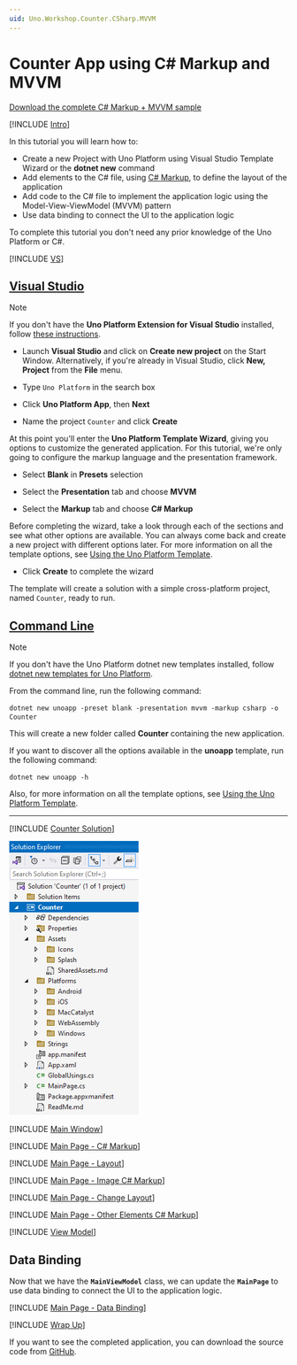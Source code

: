```yaml
---
uid: Uno.Workshop.Counter.CSharp.MVVM
---
```


# Counter App using C# Markup and MVVM

[Download the complete C# Markup + MVVM sample](https://github.com/unoplatform/Uno.Samples/tree/master/reference/Counter/CSharp-MVVM)

[!INCLUDE [Intro](xref:Uno.Workshops.Counter.Intro-Inline)]

In this tutorial you will learn how to:

- Create a new Project with Uno Platform using Visual Studio Template Wizard or the **dotnet new** command
- Add elements to the C# file, using [C# Markup](xref:Uno.Extensions.Markup.Overview), to define the layout of the application
- Add code to the C# file to implement the application logic using the Model-View-ViewModel (MVVM) pattern
- Use data binding to connect the UI to the application logic

To complete this tutorial you don't need any prior knowledge of the Uno Platform or C#.

[!INCLUDE [VS](xref:Uno.Workshops.Counter.Create-Inline)]

## [Visual Studio](#tab/vs)

> [!NOTE]
> If you don't have the **Uno Platform Extension for Visual Studio** installed, follow [these instructions](xref:Uno.GetStarted.vs2022).

- Launch **Visual Studio** and click on **Create new project** on the Start Window. Alternatively, if you're already in Visual Studio, click **New, Project** from the **File** menu.

- Type `Uno Platform` in the search box

- Click **Uno Platform App**, then **Next**

- Name the project `Counter` and click **Create**

At this point you'll enter the **Uno Platform Template Wizard**, giving you options to customize the generated application. For this tutorial, we're only going to configure the markup language and the presentation framework.

- Select **Blank** in **Presets** selection

- Select the **Presentation** tab and choose **MVVM**

- Select the **Markup** tab and choose **C# Markup**

Before completing the wizard, take a look through each of the sections and see what other options are available. You can always come back and create a new project with different options later. For more information on all the template options, see [Using the Uno Platform Template](xref:Uno.GettingStarted.UsingWizard).

- Click **Create** to complete the wizard

The template will create a solution with a simple cross-platform project, named `Counter`, ready to run.

## [Command Line](#tab/cli)

> [!NOTE]
> If you don't have the Uno Platform dotnet new templates installed, follow [dotnet new templates for Uno Platform](xref:Uno.GetStarted.dotnet-new).

From the command line, run the following command:

```dotnetcli
dotnet new unoapp -preset blank -presentation mvvm -markup csharp -o Counter
```

This will create a new folder called **Counter** containing the new application.

If you want to discover all the options available in the **unoapp** template, run the following command:

```dotnetcli
dotnet new unoapp -h
```

Also, for more information on all the template options, see [Using the Uno Platform Template](xref:Uno.GettingStarted.UsingWizard).

---

[!INCLUDE [Counter Solution](xref:Uno.Workshops.Counter.Solution-Inline)]

![Counter Solution](Assets/counter-solution-csharp.png)

[!INCLUDE [Main Window](xref:Uno.Workshops.Counter.MainWindow-Inline)]

[!INCLUDE [Main Page - C# Markup](xref:Uno.Workshops.Counter.Csharp.MainPage)]

[!INCLUDE [Main Page - Layout](xref:Uno.Workshops.Counter.Mainpage-Layout-Inline)]

[!INCLUDE [Main Page - Image C# Markup](xref:Uno.Workshops.Counter.Csharp.Image-Inline)]

[!INCLUDE [Main Page - Change Layout](xref:Uno.Workshops.Counter.Mainpage-Change-Layout-Inline)]

[!INCLUDE [Main Page - Other Elements C# Markup](xref:Uno.Workshops.Counter.CSharp.Elements-Inline)]

[!INCLUDE [View Model](xref:Uno.Workshops.Counter.MVVM)]

## Data Binding

Now that we have the **`MainViewModel`** class, we can update the **`MainPage`** to use data binding to connect the UI to the application logic.

[!INCLUDE [Main Page - Data Binding](xref:Uno.Workshops.Counter.DataBinding)]

[!INCLUDE [Wrap Up](xref:Uno.Workshops.Counter.WrapUp-Inline)]

If you want to see the completed application, you can download the source code from [GitHub](https://github.com/unoplatform/Uno.Samples/tree/master/reference/Counter/CSharp-MVVM).

